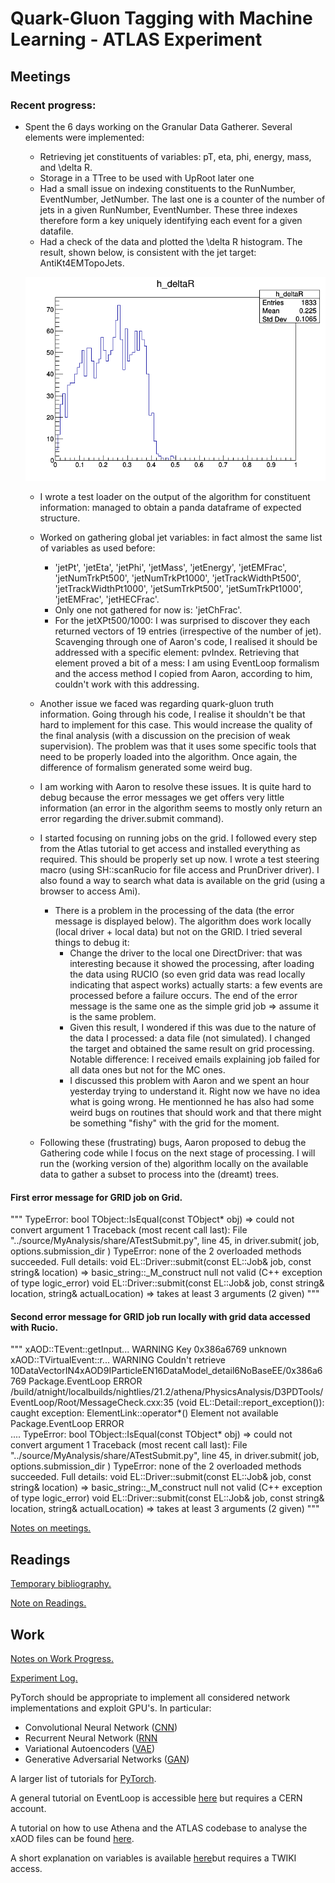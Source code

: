 # Quark-Gluon Tagging with Machine Learning - ATLAS Experiment
## Meetings
### Recent progress: 
* Spent the 6 days working on the Granular Data Gatherer. Several elements were implemented:
    * Retrieving jet constituents of variables: pT, eta, phi, energy, mass, and \delta R. 
    * Storage in a TTree to be used with UpRoot later one
    * Had a small issue on indexing constituents to the RunNumber, EventNumber, JetNumber. The last one is a counter of the number of jets in a given RunNumber, EventNumber. These three indexes therefore form a key uniquely identifying each event for a given datafile. 
    * Had a check of the data and plotted the \delta R histogram. The result, shown below, is consistent with the jet target: AntiKt4EMTopoJets.  
    
    <p float="center">
    <img src="Readme_Result/histdeltaR_jet_constituent.png" width="700" />
    </p>
    
    * I wrote a test loader on the output of the algorithm for constituent information: managed to obtain a panda dataframe of expected structure.
    
    * Worked on gathering global jet variables: in fact almost the same list of variables as used before:
        * 'jetPt', 'jetEta', 'jetPhi', 'jetMass', 'jetEnergy', 'jetEMFrac',  'jetNumTrkPt500', 'jetNumTrkPt1000', 'jetTrackWidthPt500', 'jetTrackWidthPt1000', 'jetSumTrkPt500', 'jetSumTrkPt1000', 'jetEMFrac', 'jetHECFrac'.
        * Only one not gathered for now is:  'jetChFrac'.
        * For the jetXPt500/1000: I was surprised to discover they each returned vectors of 19 entries (irrespective of the number of jet). Scavenging through one of Aaron's code, I realised it should be addressed with a specific element: pvIndex. Retrieving that element proved a bit of a mess: I am using EventLoop formalism and the access method I copied from Aaron, according to him, couldn't work with this addressing. 
    * Another issue we faced was regarding quark-gluon truth information. Going through his code, I realise it shouldn't be that hard to implement for this case. This would increase the quality of the final analysis (with a discussion on the precision of weak supervision). The problem was that it uses some specific tools that need to be properly loaded into the algorithm. Once again, the difference of formalism generated some weird bug.
    * I am working with Aaron to resolve these issues. It is quite hard to debug because the error messages we get offers very little information (an error in the algorithm seems to mostly only return an error regarding the driver.submit command).
    
    * I started focusing on running jobs on the grid. I followed every step from the Atlas tutorial to get access and installed everything as required. This should be properly set up now. I wrote a test steering macro (using SH::scanRucio for file access and PrunDriver driver). I also found a way to search what data is available on the grid (using a browser to access Ami). 
        * There is a problem in the processing of the data (the error message is displayed below). The algorithm does work locally (local driver + local data) but not on the GRID. I tried several things to debug it:
            * Change the driver to the local one DirectDriver: that was interesting because it showed the processing, after loading the data using RUCIO (so even grid data was read locally indicating that aspect works) actually starts: a few events are processed before a failure occurs. The end of the error message is the same one as the simple grid job => assume it is the same problem. 
            * Given this result, I wondered if this was due to the nature of the data I processed: a data file (not simulated). I changed the target and obtained the same result on grid processing. Notable difference: I received emails explaining job failed for all data ones but not for the MC ones.
            * I discussed this problem with Aaron and we spent an hour yesterday trying to understand it. Right now we have no idea what is going wrong. He mentionned he has also had some weird bugs on routines that should work and that there might be something "fishy" with the grid for the moment. 
            
    * Following these (frustrating) bugs, Aaron proposed to debug the Gathering code while I focus on the next stage of processing. I will run the (working version of the) algorithm locally on the available data to gather a subset to process into the (dreamt) trees. 
                

#### First error message for GRID job on Grid. 
"""
TypeError: bool TObject::IsEqual(const TObject* obj) =>
could not convert argument 1
Traceback (most recent call last):
File "../source/MyAnalysis/share/ATestSubmit.py", line 45, in <module>
driver.submit( job, options.submission_dir )
TypeError: none of the 2 overloaded methods succeeded. Full details:
void EL::Driver::submit(const EL::Job& job, const string& location) =>
basic_string::_M_construct null not valid (C++ exception of type logic_error)
void EL::Driver::submit(const EL::Job& job, const string& location, string& actualLocation) =>
takes at least 3 arguments (2 given)
"""

#### Second error message for GRID job run locally with grid data accessed with Rucio. 
"""
xAOD::TEvent::getInput... WARNING Key 0x386a6769 unknown
xAOD::TVirtualEvent::r... WARNING Couldn't retrieve 10DataVectorIN4xAOD9IParticleEN16DataModel_detail6NoBaseEE/0x386a6769
Package.EventLoop        ERROR   /build/atnight/localbuilds/nightlies/21.2/athena/PhysicsAnalysis/D3PDTools/EventLoop/Root/MessageCheck.cxx:35 (void EL::Detail::report_exception()): caught exception: ElementLink::operator*() Element not available
Package.EventLoop        ERROR   
....
TypeError: bool TObject::IsEqual(const TObject* obj) =>
could not convert argument 1
Traceback (most recent call last):
File "../source/MyAnalysis/share/ATestSubmit.py", line 45, in <module>
driver.submit( job, options.submission_dir )
TypeError: none of the 2 overloaded methods succeeded. Full details:
void EL::Driver::submit(const EL::Job& job, const string& location) =>
basic_string::_M_construct null not valid (C++ exception of type logic_error)
void EL::Driver::submit(const EL::Job& job, const string& location, string& actualLocation) =>
takes at least 3 arguments (2 given)
"""



[Notes on meetings.](https://docs.google.com/document/d/1mPCNGwLqUHwPWRzEXwxDVAvANspSMXEBrSzKO49E8Ds/edit?usp=sharing)

## Readings
[Temporary bibliography.](https://docs.google.com/document/d/1T0P84bvZvcEdx9cvs6z_uXsKWNDNlzjyWbvqWfU1s5I/edit)

[Note on Readings.](https://docs.google.com/document/d/1u7orIhStgtNy6GY1Ix_eOC2UjRiMTey7CkkDW5u7Oxg/edit?usp=sharing)

## Work
[Notes on Work Progress.](https://docs.google.com/document/d/1REFWLDmTNmnLVJMIwqeWt13o8EeNrBTAoQybtgy6I2A/edit?usp=sharing)

[Experiment Log.](https://docs.google.com/spreadsheets/d/1Yu8Fxa3OA3b5M0SDpXkCFffr_e0Qvg-HA2QqpyZvl-I/edit?usp=sharing)

PyTorch should be appropriate to implement all considered network implementations and exploit GPU's. In particular:
* Convolutional Neural Network ([CNN](https://pytorch.org/tutorials/beginner/blitz/cifar10_tutorial.html))
* Recurrent Neural Network ([RNN](https://pytorch.org/tutorials/intermediate/char_rnn_classification_tutorial.html)
* Variational Autoencoders ([VAE](https://pyro.ai/examples/vae.html))
* Generative Adversarial Networks ([GAN](https://pytorch.org/tutorials/beginner/dcgan_faces_tutorial.html))

A larger list of tutorials for [PyTorch](https://pytorch.org/tutorials/). 

A general tutorial on EventLoop is accessible [here](https://twiki.cern.ch/twiki/bin/viewauth/AtlasProtected/EventLoop#Grid_Driver) but requires a CERN account.

A tutorial on how to use Athena and the ATLAS codebase to analyse the xAOD files can be found [here](https://atlassoftwaredocs.web.cern.ch/ABtutorial/alg_basic_intro/).

A short explanation on variables is available [here](https://twiki.cern.ch/twiki/bin/viewauth/AtlasProtected/Run2JetMoments)but requires a TWIKI access. 
